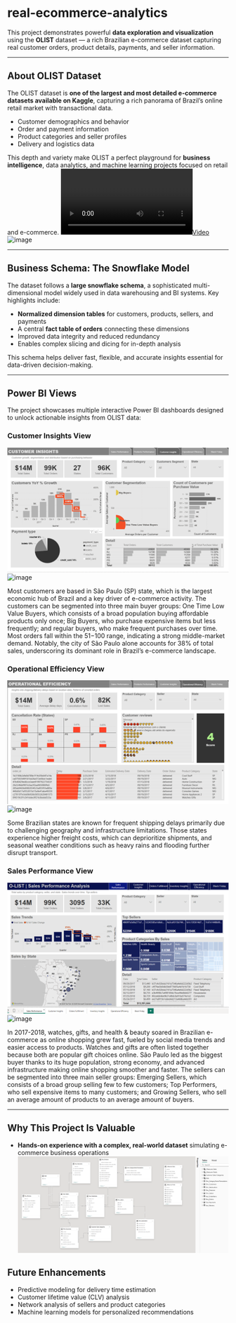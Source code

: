 # real-ecommerce-analytics

This project demonstrates powerful **data exploration and visualization** using the **OLIST** dataset — a rich Brazilian e-commerce dataset capturing real customer orders, product details, payments, and seller information.

---

## About OLIST Dataset
The OLIST dataset is **one of the largest and most detailed e-commerce datasets available on Kaggle**, capturing a rich panorama of Brazil’s online retail market with transactional data.

- Customer demographics and behavior  
- Order and payment information  
- Product categories and seller profiles  
- Delivery and logistics data  

This depth and variety make OLIST a perfect playground for **business intelligence**, data analytics, and machine learning projects focused on retail and e-commerce.
[ ![Video](e-commerce-video.mp4)](https://github.com/AriSky1/real-ecommerce-analytics/assets/b2af918d2aaeb1ec1ae7391acdb64f775355ba9f/e-commerce-video.mp4)<img width="912" height="46" alt="image" src="https://github.com/user-attachments/assets/1fa53c4a-00c9-4d40-bee6-9829ac562158" />

---

## Business Schema: The Snowflake Model

The dataset follows a **large snowflake schema**, a sophisticated multi-dimensional model widely used in data warehousing and BI systems. Key highlights include:

- **Normalized dimension tables** for customers, products, sellers, and payments  
- A central **fact table of orders** connecting these dimensions  
- Improved data integrity and reduced redundancy  
- Enables complex slicing and dicing for in-depth analysis  

This schema helps deliver fast, flexible, and accurate insights essential for data-driven decision-making.

---

## Power BI Views

The project showcases multiple interactive Power BI dashboards designed to unlock actionable insights from OLIST data:

### Customer Insights View  
 ![Customers Insights](customer-insights-view.png) <img width="506" height="24" alt="image" src="https://github.com/user-attachments/assets/26e14e22-3b42-450b-866d-a7b6afd502ad" />

Most customers are based in São Paulo (SP) state, which is the largest economic hub of Brazil and a key driver of e-commerce activity. The customers can be segmented into three main buyer groups: One Time Low Value Buyers, which consists of a broad population buying affordable products only once; Big Buyers, who purchase expensive items but less frequently; and regular buyers, who make frequent purchases over time. Most orders fall within the $51-$100 range, indicating a strong middle-market demand. Notably, the city of São Paulo alone accounts for 38% of total sales, underscoring its dominant role in Brazil’s e-commerce landscape.


### Operational Efficiency View  
![Operational Efficiency](operational-efficiency-view.png)  
<img width="559" height="24" alt="image" src="https://github.com/user-attachments/assets/ba6a20d9-5e7e-40b0-86af-2e3a386b9cb8" />

Some Brazilian states are known for frequent shipping delays primarily due to challenging geography and infrastructure limitations. Those states experience higher freight costs, which can deprioritize shipments, and seasonal weather conditions such as heavy rains and flooding further disrupt transport. 

### Sales Performance View  
![Sales Performance](sales-performace-view.png)  <img width="501" height="24" alt="image" src="https://github.com/user-attachments/assets/b61acae6-6662-4767-8d2d-ae68b56442d2" />

In 2017-2018, watches, gifts, and health & beauty soared in Brazilian e-commerce as online shopping grew fast, fueled by social media trends and easier access to products. Watches and gifts are often listed together because both are popular gift choices online. São Paulo led as the biggest buyer thanks to its huge population, strong economy, and advanced infrastructure making online shopping smoother and faster.  The sellers can be segmented into three main seller groups: Emerging Sellers, which consists of a broad group selling few to few customers; Top Performers, who sell expensive items to many customers; and Growing Sellers, who sell an average amount of products to an average amount of buyers.

---

## Why This Project Is Valuable

- **Hands-on experience with a complex, real-world dataset** simulating e-commerce business operations  
![Snowflake-schema](snowflake-schema.png)  

## Future Enhancements

- Predictive modeling for delivery time estimation
- Customer lifetime value (CLV) analysis
- Network analysis of sellers and product categories
- Machine learning models for personalized recommendations




